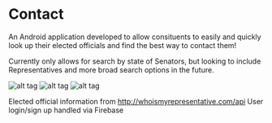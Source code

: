 # Contact
An Android application developed to allow consituents to easily and quickly look up their elected officials and find the best way to contact them!

Currently only allows for search by state of Senators, but looking to include Representatives and more broad search options in the future.

![alt tag](http://imgur.com/a/7Fgw4)
![alt tag](http://imgur.com/a/LdtzF)
![alt tag](http://imgur.com/a/mMXW9)

Elected official information from <http://whoismyrepresentative.com/api>
User login/sign up handled via Firebase

